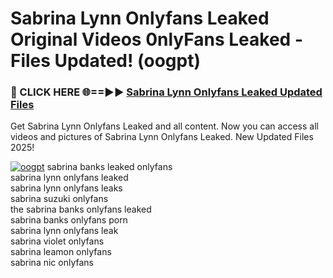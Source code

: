# Sabrina Lynn Onlyfans Leaked Original Videos 0nlyFans Leaked - Files Updated! (oogpt)

<h3>🔴 CLICK HERE 🌐==►► <a href="https://tinyurl.com/2wckxsce" rel="nofollow">Sabrina Lynn Onlyfans Leaked Updated Files</a></h3>

Get Sabrina Lynn Onlyfans Leaked and all content. Now you can access all videos and pictures of Sabrina Lynn Onlyfans Leaked. New Updated Files 2025!

[![oogpt](https://i.imgur.com/AFduVYN.gif)](https://tinyurl.com/2wckxsce)
sabrina banks leaked onlyfans<br>
sabrina lynn onlyfans leaked<br>
sabrina lynn onlyfans leaks<br>
sabrina suzuki onlyfans<br>
the sabrina banks onlyfans leaked<br>
sabrina banks onlyfans porn<br>
sabrina lynn onlyfans leak<br>
sabrina violet onlyfans<br>
sabrina leamon onlyfans<br>
sabrina nic onlyfans